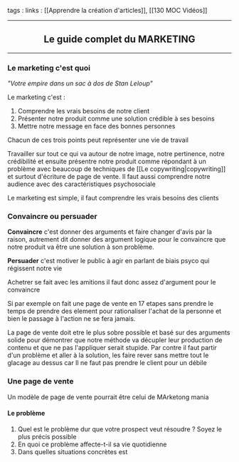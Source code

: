 tags : 
links : [[Apprendre la création d'articles]], [[130 MOC Vidéos]]

****

<h2 style="text-align: center;"> Le guide complet du MARKETING </h2>

****


### Le marketing c'est quoi 

*"Votre empire dans un sac à dos de Stan Leloup"*

Le marketing c'est :
1. Comprendre les vrais besoins de notre client 
2. Présenter notre produit comme une solution crédible à ses besoins
3. Mettre notre message en face des bonnes personnes 

Chacun de ces trois points peut représenter une vie de travail

Travailler sur tout ce qui va autour de notre image, notre pertinence, notre crédibilité et ensuite présentre notre produit comme répondant à un problème avec beaucoup de techniques de [[Le copywriting|copywriting]] et surtout d'écriture de page de vente. Il faut aussi comprendre notre audience avec des caractéristiques psychosociale

Le marketing est simple, il faut comprendre les vrais besoins des clients


### Convaincre ou persuader

**Convaincre** c'est donner des arguments et faire changer d'avis par la raison, autrement dit donner des argument logique pour le convaincre que notre produit va être une solution à son problème.

**Persuader** c'est motiver le public à agir en parlant de biais psyco qui régissent notre vie

Achetrer se fait avec les amitions il faut donc assez d'argument pour le convaincre

Si par exemple on fait une page de vente en 17 etapes sans prendre le temps de prendre des element pour rationaliser l'achat de la personne et bien le passage à l'action ne se fera jamais.

La page de vente doit etre le plus sobre possible et basé sur des arguments solide pour démontrer que notre méthode va décupler leur production de contenu et que ne pas l'appliquer serait stupide.
Par contre il faut partir d'un problème et aller à la solution, les faire rever sans mettre tout le glacage au dessus car Il ne faut pas prendre le client pour un débile

### Une page de vente

Un modèle de page de vente pourrait être celui de MArketong mania 

#### Le problème
1. Quel est le problème dur que votre prospect veut résoudre ? Soyez le plus précis possible
2. En quoi ce problème affecte-t-il sa vie quotidienne
3. Dans quelles situations concrètes est